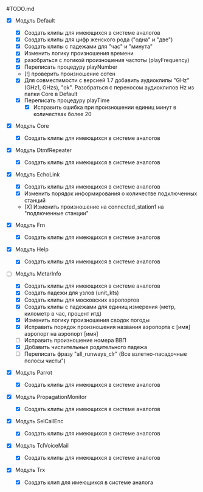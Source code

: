#TODO.md

- [X] Модуль Default
    - [X] Создать клипы для имеющихся в системе аналогов
    - [X] Создать клипы для цифр женского рода ("одна" и "две")
    - [X] Создать клипы с падежами для "час" и "минута" 
    - [X] Изменить логику произношения времени
    - [X] разобраться с логикой произношения частоты (playFrequency)
    - [X] Переписать процедуру playNumber
    - [!] проверить произношение сотен
    - [X] Для совместимости с версией 1.7 добавить аудиоклипы "GHz" (GHz1, GHzs), "ok". Разобраться с переносом аудиоклипов Hz из папки Core в Default
    - [X] Переписать процедуру playTime
        - [X] Исправить ошибка при произношении единиц минут в количествах более 20

- [X] Модуль Core
    - [X] Создать клипы для имеющихся в системе аналогов

- [X] Модуль DtmfRepeater
    - [X] Создать клипы для имеющихся в системе аналогов

- [X] Модуль EchoLink
    - [X] Создать клипы для имеющихся в системе аналогов
    - [X] Изменить порядок информирования о количестве подключенных станций
    - [Х] Изменить произношение на connected_station1 на "подлюченные станции"


- [X] Модуль Frn
    - [X] Создать клипы для имеющихся в системе аналогов

- [X] Модуль Help
    - [X] Создать клипы для имеющихся в системе аналогов

- [ ] Модуль MetarInfo
    - [X] Создать клипы для имеющихся в системе аналогов
    - [X] Создать падежи для узлов (unit_kts)
    - [X] Создать клипы для московских аэропортов
    - [X] Создать клипы с падежами для единиц измерения (метр, километр в час, процент итд)
    - [X] Изменить логику произношения сводок погоды
    - [X] Исправить порядок произношения названия аэропорта с [имя] аэропорт на аэропорт [имя]
    - [ ] Исправить произношение номера ВВП
    - [X] Добавить числительные родительного падежа
    - [ ] Переписать фразу "all_runways_clr" (Все взлетно-пасадочные полосы чисты")

- [X] Модуль Parrot
    - [X] Создать клипы для имеющихся в системе аналогов

- [X] Модуль PropagationMonitor
    - [X] Создать клипы для имеющихся в системе аналогов

- [X] Модуль SelCallEnc
    - [X] Создать клипы для имеющихся в системе аналогов

- [X] Модуль TclVoiceMail
    - [X] Создать клипы для имеющихся в системе аналогов

- [X] Модуль Trx
    - [X] Создать клип для имеющихся в системе аналога
